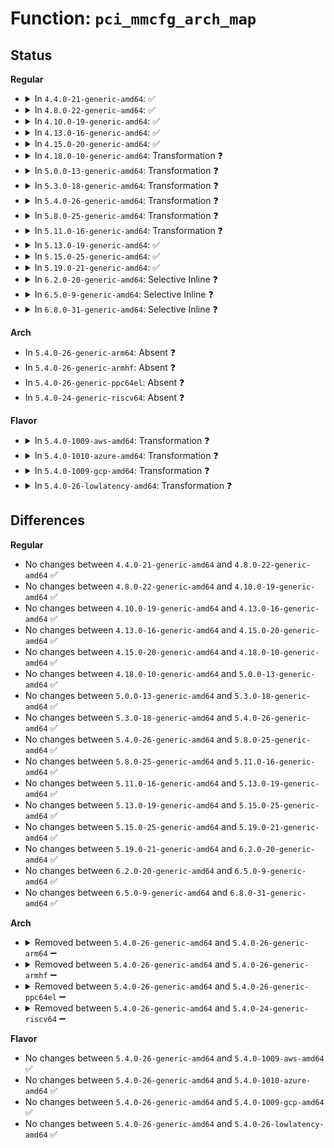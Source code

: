 # Function: <code>pci_mmcfg_arch_map</code>

## Status
<b>Regular</b>
<ul>
<li>
<details>
<summary>In <code>4.4.0-21-generic-amd64</code>: ✅</summary>

```c
int pci_mmcfg_arch_map(struct pci_mmcfg_region * cfg)
```

```json
{
  "name": "pci_mmcfg_arch_map",
  "collision_type": "Unique Global",
  "inline_type": "No",
  "funcs": [
    {
      "addr": 18446744071586146368,
      "name": "pci_mmcfg_arch_map",
      "external": true,
      "loc": "arch/x86/pci/mmconfig_64.c:136",
      "file": "arch/x86/pci/mmconfig_64.c",
      "inline": "seen, unknown",
      "caller_inline": [],
      "caller_func": [
        "arch/x86/pci/mmconfig_64.c:pci_mmcfg_arch_init",
        "arch/x86/pci/mmconfig-shared.c:pci_mmconfig_insert"
      ]
    }
  ],
  "symbols": [
    {
      "addr": 18446744071586146368,
      "name": "pci_mmcfg_arch_map",
      "section": ".text",
      "bind": "STB_GLOBAL",
      "size": 110
    }
  ]
}
```
</details>
</li>
<li>
<details>
<summary>In <code>4.8.0-22-generic-amd64</code>: ✅</summary>

```c
int pci_mmcfg_arch_map(struct pci_mmcfg_region * cfg)
```

```json
{
  "name": "pci_mmcfg_arch_map",
  "collision_type": "Unique Global",
  "inline_type": "No",
  "funcs": [
    {
      "addr": 18446744071586559152,
      "name": "pci_mmcfg_arch_map",
      "external": true,
      "loc": "arch/x86/pci/mmconfig_64.c:136",
      "file": "arch/x86/pci/mmconfig_64.c",
      "inline": "seen, unknown",
      "caller_inline": [],
      "caller_func": [
        "arch/x86/pci/mmconfig_64.c:pci_mmcfg_arch_init",
        "arch/x86/pci/mmconfig-shared.c:pci_mmconfig_insert"
      ]
    }
  ],
  "symbols": [
    {
      "addr": 18446744071586559152,
      "name": "pci_mmcfg_arch_map",
      "section": ".text",
      "bind": "STB_GLOBAL",
      "size": 110
    }
  ]
}
```
</details>
</li>
<li>
<details>
<summary>In <code>4.10.0-19-generic-amd64</code>: ✅</summary>

```c
int pci_mmcfg_arch_map(struct pci_mmcfg_region * cfg)
```

```json
{
  "name": "pci_mmcfg_arch_map",
  "collision_type": "Unique Global",
  "inline_type": "No",
  "funcs": [
    {
      "addr": 18446744071586740768,
      "name": "pci_mmcfg_arch_map",
      "external": true,
      "loc": "arch/x86/pci/mmconfig_64.c:136",
      "file": "arch/x86/pci/mmconfig_64.c",
      "inline": "seen, unknown",
      "caller_inline": [],
      "caller_func": [
        "arch/x86/pci/mmconfig_64.c:pci_mmcfg_arch_init",
        "arch/x86/pci/mmconfig-shared.c:pci_mmconfig_insert"
      ]
    }
  ],
  "symbols": [
    {
      "addr": 18446744071586740768,
      "name": "pci_mmcfg_arch_map",
      "section": ".text",
      "bind": "STB_GLOBAL",
      "size": 110
    }
  ]
}
```
</details>
</li>
<li>
<details>
<summary>In <code>4.13.0-16-generic-amd64</code>: ✅</summary>

```c
int pci_mmcfg_arch_map(struct pci_mmcfg_region * cfg)
```

```json
{
  "name": "pci_mmcfg_arch_map",
  "collision_type": "Unique Global",
  "inline_type": "No",
  "funcs": [
    {
      "addr": 18446744071586868048,
      "name": "pci_mmcfg_arch_map",
      "external": true,
      "loc": "arch/x86/pci/mmconfig_64.c:136",
      "file": "arch/x86/pci/mmconfig_64.c",
      "inline": "seen, unknown",
      "caller_inline": [],
      "caller_func": [
        "arch/x86/pci/mmconfig_64.c:pci_mmcfg_arch_init",
        "arch/x86/pci/mmconfig-shared.c:pci_mmconfig_insert"
      ]
    }
  ],
  "symbols": [
    {
      "addr": 18446744071586868048,
      "name": "pci_mmcfg_arch_map",
      "section": ".text",
      "bind": "STB_GLOBAL",
      "size": 110
    }
  ]
}
```
</details>
</li>
<li>
<details>
<summary>In <code>4.15.0-20-generic-amd64</code>: ✅</summary>

```c
int pci_mmcfg_arch_map(struct pci_mmcfg_region * cfg)
```

```json
{
  "name": "pci_mmcfg_arch_map",
  "collision_type": "Unique Global",
  "inline_type": "No",
  "funcs": [
    {
      "addr": 18446744071587356080,
      "name": "pci_mmcfg_arch_map",
      "external": true,
      "loc": "arch/x86/pci/mmconfig_64.c:137",
      "file": "arch/x86/pci/mmconfig_64.c",
      "inline": "seen, unknown",
      "caller_inline": [],
      "caller_func": [
        "arch/x86/pci/mmconfig_64.c:pci_mmcfg_arch_init",
        "arch/x86/pci/mmconfig-shared.c:pci_mmconfig_insert"
      ]
    }
  ],
  "symbols": [
    {
      "addr": 18446744071587356080,
      "name": "pci_mmcfg_arch_map",
      "section": ".text",
      "bind": "STB_GLOBAL",
      "size": 110
    }
  ]
}
```
</details>
</li>
<li>
<details>
<summary>In <code>4.18.0-10-generic-amd64</code>: Transformation ❓</summary>

```c
int pci_mmcfg_arch_map(struct pci_mmcfg_region * cfg)
```

```json
{
  "name": "pci_mmcfg_arch_map",
  "collision_type": "Unique Global",
  "inline_type": "No",
  "funcs": [
    {
      "addr": 0,
      "name": "pci_mmcfg_arch_map",
      "external": true,
      "loc": "arch/x86/pci/mmconfig_64.c:137",
      "file": "arch/x86/pci/mmconfig_64.c",
      "inline": "seen, unknown",
      "caller_inline": [],
      "caller_func": [
        "arch/x86/pci/mmconfig_64.c:pci_mmcfg_arch_init",
        "arch/x86/pci/mmconfig-shared.c:pci_mmconfig_insert"
      ]
    }
  ],
  "symbols": [
    {
      "addr": 18446744071587659945,
      "name": "pci_mmcfg_arch_map.cold.0",
      "section": ".text",
      "bind": "STB_LOCAL",
      "size": 26
    },
    {
      "addr": 18446744071587659792,
      "name": "pci_mmcfg_arch_map",
      "section": ".text",
      "bind": "STB_GLOBAL",
      "size": 93
    }
  ]
}
```
</details>
</li>
<li>
<details>
<summary>In <code>5.0.0-13-generic-amd64</code>: Transformation ❓</summary>

```c
int pci_mmcfg_arch_map(struct pci_mmcfg_region * cfg)
```

```json
{
  "name": "pci_mmcfg_arch_map",
  "collision_type": "Unique Global",
  "inline_type": "No",
  "funcs": [
    {
      "addr": 0,
      "name": "pci_mmcfg_arch_map",
      "external": true,
      "loc": "arch/x86/pci/mmconfig_64.c:137",
      "file": "arch/x86/pci/mmconfig_64.c",
      "inline": "seen, unknown",
      "caller_inline": [],
      "caller_func": [
        "arch/x86/pci/mmconfig_64.c:pci_mmcfg_arch_init",
        "arch/x86/pci/mmconfig-shared.c:pci_mmconfig_insert"
      ]
    }
  ],
  "symbols": [
    {
      "addr": 18446744071587791145,
      "name": "pci_mmcfg_arch_map.cold.0",
      "section": ".text",
      "bind": "STB_LOCAL",
      "size": 26
    },
    {
      "addr": 18446744071587790992,
      "name": "pci_mmcfg_arch_map",
      "section": ".text",
      "bind": "STB_GLOBAL",
      "size": 93
    }
  ]
}
```
</details>
</li>
<li>
<details>
<summary>In <code>5.3.0-18-generic-amd64</code>: Transformation ❓</summary>

```c
int pci_mmcfg_arch_map(struct pci_mmcfg_region * cfg)
```

```json
{
  "name": "pci_mmcfg_arch_map",
  "collision_type": "Unique Global",
  "inline_type": "No",
  "funcs": [
    {
      "addr": 0,
      "name": "pci_mmcfg_arch_map",
      "external": true,
      "loc": "arch/x86/pci/mmconfig_64.c:137",
      "file": "arch/x86/pci/mmconfig_64.c",
      "inline": "seen, unknown",
      "caller_inline": [],
      "caller_func": [
        "arch/x86/pci/mmconfig_64.c:pci_mmcfg_arch_init",
        "arch/x86/pci/mmconfig-shared.c:pci_mmconfig_insert"
      ]
    }
  ],
  "symbols": [
    {
      "addr": 18446744071588096552,
      "name": "pci_mmcfg_arch_map.cold",
      "section": ".text",
      "bind": "STB_LOCAL",
      "size": 34
    },
    {
      "addr": 18446744071588096400,
      "name": "pci_mmcfg_arch_map",
      "section": ".text",
      "bind": "STB_GLOBAL",
      "size": 84
    }
  ]
}
```
</details>
</li>
<li>
<details>
<summary>In <code>5.4.0-26-generic-amd64</code>: Transformation ❓</summary>

```c
int pci_mmcfg_arch_map(struct pci_mmcfg_region * cfg)
```

```json
{
  "name": "pci_mmcfg_arch_map",
  "collision_type": "Unique Global",
  "inline_type": "No",
  "funcs": [
    {
      "addr": 0,
      "name": "pci_mmcfg_arch_map",
      "external": true,
      "loc": "arch/x86/pci/mmconfig_64.c:137",
      "file": "arch/x86/pci/mmconfig_64.c",
      "inline": "seen, unknown",
      "caller_inline": [],
      "caller_func": [
        "arch/x86/pci/mmconfig_64.c:pci_mmcfg_arch_init",
        "arch/x86/pci/mmconfig-shared.c:pci_mmconfig_insert"
      ]
    }
  ],
  "symbols": [
    {
      "addr": 18446744071588302296,
      "name": "pci_mmcfg_arch_map.cold",
      "section": ".text",
      "bind": "STB_LOCAL",
      "size": 34
    },
    {
      "addr": 18446744071588302144,
      "name": "pci_mmcfg_arch_map",
      "section": ".text",
      "bind": "STB_GLOBAL",
      "size": 84
    }
  ]
}
```
</details>
</li>
<li>
<details>
<summary>In <code>5.8.0-25-generic-amd64</code>: Transformation ❓</summary>

```c
int pci_mmcfg_arch_map(struct pci_mmcfg_region * cfg)
```

```json
{
  "name": "pci_mmcfg_arch_map",
  "collision_type": "Unique Global",
  "inline_type": "No",
  "funcs": [
    {
      "addr": 0,
      "name": "pci_mmcfg_arch_map",
      "external": true,
      "loc": "arch/x86/pci/mmconfig_64.c:137",
      "file": "arch/x86/pci/mmconfig_64.c",
      "inline": "seen, unknown",
      "caller_inline": [],
      "caller_func": [
        "arch/x86/pci/mmconfig_64.c:pci_mmcfg_arch_init",
        "arch/x86/pci/mmconfig-shared.c:pci_mmconfig_insert"
      ]
    }
  ],
  "symbols": [
    {
      "addr": 18446744071591121819,
      "name": "pci_mmcfg_arch_map.cold",
      "section": ".text",
      "bind": "STB_LOCAL",
      "size": 34
    },
    {
      "addr": 18446744071591121664,
      "name": "pci_mmcfg_arch_map",
      "section": ".text",
      "bind": "STB_GLOBAL",
      "size": 87
    }
  ]
}
```
</details>
</li>
<li>
<details>
<summary>In <code>5.11.0-16-generic-amd64</code>: Transformation ❓</summary>

```c
int pci_mmcfg_arch_map(struct pci_mmcfg_region * cfg)
```

```json
{
  "name": "pci_mmcfg_arch_map",
  "collision_type": "Unique Global",
  "inline_type": "No",
  "funcs": [
    {
      "addr": 0,
      "name": "pci_mmcfg_arch_map",
      "external": true,
      "loc": "arch/x86/pci/mmconfig_64.c:137",
      "file": "arch/x86/pci/mmconfig_64.c",
      "inline": "seen, unknown",
      "caller_inline": [],
      "caller_func": [
        "arch/x86/pci/mmconfig_64.c:pci_mmcfg_arch_init",
        "arch/x86/pci/mmconfig-shared.c:pci_mmconfig_insert"
      ]
    }
  ],
  "symbols": [
    {
      "addr": 18446744071591641115,
      "name": "pci_mmcfg_arch_map.cold",
      "section": ".text",
      "bind": "STB_LOCAL",
      "size": 34
    },
    {
      "addr": 18446744071591208192,
      "name": "pci_mmcfg_arch_map",
      "section": ".text",
      "bind": "STB_GLOBAL",
      "size": 87
    }
  ]
}
```
</details>
</li>
<li>
<details>
<summary>In <code>5.13.0-19-generic-amd64</code>: ✅</summary>

```c
int pci_mmcfg_arch_map(struct pci_mmcfg_region * cfg)
```

```json
{
  "name": "pci_mmcfg_arch_map",
  "collision_type": "Unique Global",
  "inline_type": "No",
  "funcs": [
    {
      "addr": 18446744071591157344,
      "name": "pci_mmcfg_arch_map",
      "external": true,
      "loc": "arch/x86/pci/mmconfig_64.c:137",
      "file": "arch/x86/pci/mmconfig_64.c",
      "inline": "seen, unknown",
      "caller_inline": [],
      "caller_func": [
        "arch/x86/pci/mmconfig_64.c:pci_mmcfg_arch_init",
        "arch/x86/pci/mmconfig-shared.c:pci_mmconfig_insert"
      ]
    }
  ],
  "symbols": [
    {
      "addr": 18446744071591157344,
      "name": "pci_mmcfg_arch_map",
      "section": ".text",
      "bind": "STB_GLOBAL",
      "size": 110
    }
  ]
}
```
</details>
</li>
<li>
<details>
<summary>In <code>5.15.0-25-generic-amd64</code>: ✅</summary>

```c
int pci_mmcfg_arch_map(struct pci_mmcfg_region * cfg)
```

```json
{
  "name": "pci_mmcfg_arch_map",
  "collision_type": "Unique Global",
  "inline_type": "No",
  "funcs": [
    {
      "addr": 18446744071592009120,
      "name": "pci_mmcfg_arch_map",
      "external": true,
      "loc": "arch/x86/pci/mmconfig_64.c:137",
      "file": "arch/x86/pci/mmconfig_64.c",
      "inline": "seen, unknown",
      "caller_inline": [],
      "caller_func": [
        "arch/x86/pci/mmconfig_64.c:pci_mmcfg_arch_init",
        "arch/x86/pci/mmconfig-shared.c:pci_mmconfig_insert"
      ]
    }
  ],
  "symbols": [
    {
      "addr": 18446744071592009120,
      "name": "pci_mmcfg_arch_map",
      "section": ".text",
      "bind": "STB_GLOBAL",
      "size": 110
    }
  ]
}
```
</details>
</li>
<li>
<details>
<summary>In <code>5.19.0-21-generic-amd64</code>: ✅</summary>

```c
int pci_mmcfg_arch_map(struct pci_mmcfg_region * cfg)
```

```json
{
  "name": "pci_mmcfg_arch_map",
  "collision_type": "Unique Global",
  "inline_type": "No",
  "funcs": [
    {
      "addr": 18446744071593774384,
      "name": "pci_mmcfg_arch_map",
      "external": true,
      "loc": "arch/x86/pci/mmconfig_64.c:137",
      "file": "arch/x86/pci/mmconfig_64.c",
      "inline": "seen, unknown",
      "caller_inline": [],
      "caller_func": [
        "arch/x86/pci/mmconfig_64.c:pci_mmcfg_arch_init",
        "arch/x86/pci/mmconfig-shared.c:pci_mmconfig_insert"
      ]
    }
  ],
  "symbols": [
    {
      "addr": 18446744071593774384,
      "name": "pci_mmcfg_arch_map",
      "section": ".text",
      "bind": "STB_GLOBAL",
      "size": 120
    }
  ]
}
```
</details>
</li>
<li>
<details>
<summary>In <code>6.2.0-20-generic-amd64</code>: Selective Inline ❓</summary>

```c
int pci_mmcfg_arch_map(struct pci_mmcfg_region * cfg)
```

```json
{
  "name": "pci_mmcfg_arch_map",
  "collision_type": "Unique Global",
  "inline_type": "Selective",
  "funcs": [
    {
      "addr": 18446744071628209634,
      "name": "pci_mmcfg_arch_map",
      "external": true,
      "loc": "arch/x86/pci/mmconfig_64.c:137",
      "file": "arch/x86/pci/mmconfig_64.c",
      "inline": "not declared, inlined",
      "caller_inline": [
        "arch/x86/pci/mmconfig_64.c:pci_mmcfg_arch_init"
      ],
      "caller_func": [
        "arch/x86/pci/mmconfig-shared.c:pci_mmconfig_insert"
      ]
    }
  ],
  "symbols": [
    {
      "addr": 18446744071595712528,
      "name": "pci_mmcfg_arch_map",
      "section": ".text",
      "bind": "STB_GLOBAL",
      "size": 120
    }
  ]
}
```
</details>
</li>
<li>
<details>
<summary>In <code>6.5.0-9-generic-amd64</code>: Selective Inline ❓</summary>

```c
int pci_mmcfg_arch_map(struct pci_mmcfg_region * cfg)
```

```json
{
  "name": "pci_mmcfg_arch_map",
  "collision_type": "Unique Global",
  "inline_type": "Selective",
  "funcs": [
    {
      "addr": 18446744071619978594,
      "name": "pci_mmcfg_arch_map",
      "external": true,
      "loc": "arch/x86/pci/mmconfig_64.c:137",
      "file": "arch/x86/pci/mmconfig_64.c",
      "inline": "not declared, inlined",
      "caller_inline": [
        "arch/x86/pci/mmconfig_64.c:pci_mmcfg_arch_init"
      ],
      "caller_func": [
        "arch/x86/pci/mmconfig-shared.c:pci_mmconfig_insert"
      ]
    }
  ],
  "symbols": [
    {
      "addr": 18446744071596237808,
      "name": "pci_mmcfg_arch_map",
      "section": ".text",
      "bind": "STB_GLOBAL",
      "size": 120
    }
  ]
}
```
</details>
</li>
<li>
<details>
<summary>In <code>6.8.0-31-generic-amd64</code>: Selective Inline ❓</summary>

```c
int pci_mmcfg_arch_map(struct pci_mmcfg_region * cfg)
```

```json
{
  "name": "pci_mmcfg_arch_map",
  "collision_type": "Unique Global",
  "inline_type": "Selective",
  "funcs": [
    {
      "addr": 18446744071622290914,
      "name": "pci_mmcfg_arch_map",
      "external": true,
      "loc": "arch/x86/pci/mmconfig_64.c:114",
      "file": "arch/x86/pci/mmconfig_64.c",
      "inline": "not declared, inlined",
      "caller_inline": [
        "arch/x86/pci/mmconfig_64.c:pci_mmcfg_arch_init"
      ],
      "caller_func": [
        "arch/x86/pci/mmconfig-shared.c:pci_mmconfig_insert"
      ]
    }
  ],
  "symbols": [
    {
      "addr": 18446744071597119744,
      "name": "pci_mmcfg_arch_map",
      "section": ".text",
      "bind": "STB_GLOBAL",
      "size": 120
    }
  ]
}
```
</details>
</li>
</ul>
<b>Arch</b>
<ul>
<li>
In <code>5.4.0-26-generic-arm64</code>: Absent ❓
</li>
<li>
In <code>5.4.0-26-generic-armhf</code>: Absent ❓
</li>
<li>
In <code>5.4.0-26-generic-ppc64el</code>: Absent ❓
</li>
<li>
In <code>5.4.0-24-generic-riscv64</code>: Absent ❓
</li>
</ul>
<b>Flavor</b>
<ul>
<li>
<details>
<summary>In <code>5.4.0-1009-aws-amd64</code>: Transformation ❓</summary>

```c
int pci_mmcfg_arch_map(struct pci_mmcfg_region * cfg)
```

```json
{
  "name": "pci_mmcfg_arch_map",
  "collision_type": "Unique Global",
  "inline_type": "No",
  "funcs": [
    {
      "addr": 0,
      "name": "pci_mmcfg_arch_map",
      "external": true,
      "loc": "arch/x86/pci/mmconfig_64.c:137",
      "file": "arch/x86/pci/mmconfig_64.c",
      "inline": "seen, unknown",
      "caller_inline": [],
      "caller_func": [
        "arch/x86/pci/mmconfig_64.c:pci_mmcfg_arch_init",
        "arch/x86/pci/mmconfig-shared.c:pci_mmconfig_insert"
      ]
    }
  ],
  "symbols": [
    {
      "addr": 18446744071587906056,
      "name": "pci_mmcfg_arch_map.cold",
      "section": ".text",
      "bind": "STB_LOCAL",
      "size": 34
    },
    {
      "addr": 18446744071587905904,
      "name": "pci_mmcfg_arch_map",
      "section": ".text",
      "bind": "STB_GLOBAL",
      "size": 84
    }
  ]
}
```
</details>
</li>
<li>
<details>
<summary>In <code>5.4.0-1010-azure-amd64</code>: Transformation ❓</summary>

```c
int pci_mmcfg_arch_map(struct pci_mmcfg_region * cfg)
```

```json
{
  "name": "pci_mmcfg_arch_map",
  "collision_type": "Unique Global",
  "inline_type": "No",
  "funcs": [
    {
      "addr": 0,
      "name": "pci_mmcfg_arch_map",
      "external": true,
      "loc": "arch/x86/pci/mmconfig_64.c:137",
      "file": "arch/x86/pci/mmconfig_64.c",
      "inline": "seen, unknown",
      "caller_inline": [],
      "caller_func": [
        "arch/x86/pci/mmconfig_64.c:pci_mmcfg_arch_init",
        "arch/x86/pci/mmconfig-shared.c:pci_mmconfig_insert"
      ]
    }
  ],
  "symbols": [
    {
      "addr": 18446744071587625336,
      "name": "pci_mmcfg_arch_map.cold",
      "section": ".text",
      "bind": "STB_LOCAL",
      "size": 34
    },
    {
      "addr": 18446744071587625184,
      "name": "pci_mmcfg_arch_map",
      "section": ".text",
      "bind": "STB_GLOBAL",
      "size": 84
    }
  ]
}
```
</details>
</li>
<li>
<details>
<summary>In <code>5.4.0-1009-gcp-amd64</code>: Transformation ❓</summary>

```c
int pci_mmcfg_arch_map(struct pci_mmcfg_region * cfg)
```

```json
{
  "name": "pci_mmcfg_arch_map",
  "collision_type": "Unique Global",
  "inline_type": "No",
  "funcs": [
    {
      "addr": 0,
      "name": "pci_mmcfg_arch_map",
      "external": true,
      "loc": "arch/x86/pci/mmconfig_64.c:137",
      "file": "arch/x86/pci/mmconfig_64.c",
      "inline": "seen, unknown",
      "caller_inline": [],
      "caller_func": [
        "arch/x86/pci/mmconfig_64.c:pci_mmcfg_arch_init",
        "arch/x86/pci/mmconfig-shared.c:pci_mmconfig_insert"
      ]
    }
  ],
  "symbols": [
    {
      "addr": 18446744071588239352,
      "name": "pci_mmcfg_arch_map.cold",
      "section": ".text",
      "bind": "STB_LOCAL",
      "size": 34
    },
    {
      "addr": 18446744071588239200,
      "name": "pci_mmcfg_arch_map",
      "section": ".text",
      "bind": "STB_GLOBAL",
      "size": 84
    }
  ]
}
```
</details>
</li>
<li>
<details>
<summary>In <code>5.4.0-26-lowlatency-amd64</code>: Transformation ❓</summary>

```c
int pci_mmcfg_arch_map(struct pci_mmcfg_region * cfg)
```

```json
{
  "name": "pci_mmcfg_arch_map",
  "collision_type": "Unique Global",
  "inline_type": "No",
  "funcs": [
    {
      "addr": 0,
      "name": "pci_mmcfg_arch_map",
      "external": true,
      "loc": "arch/x86/pci/mmconfig_64.c:137",
      "file": "arch/x86/pci/mmconfig_64.c",
      "inline": "seen, unknown",
      "caller_inline": [],
      "caller_func": [
        "arch/x86/pci/mmconfig_64.c:pci_mmcfg_arch_init",
        "arch/x86/pci/mmconfig-shared.c:pci_mmconfig_insert"
      ]
    }
  ],
  "symbols": [
    {
      "addr": 18446744071588374760,
      "name": "pci_mmcfg_arch_map.cold",
      "section": ".text",
      "bind": "STB_LOCAL",
      "size": 34
    },
    {
      "addr": 18446744071588374608,
      "name": "pci_mmcfg_arch_map",
      "section": ".text",
      "bind": "STB_GLOBAL",
      "size": 84
    }
  ]
}
```
</details>
</li>
</ul>

## Differences
<b>Regular</b>
<ul>
<li>
No changes between <code>4.4.0-21-generic-amd64</code> and <code>4.8.0-22-generic-amd64</code> ✅
</li>
<li>
No changes between <code>4.8.0-22-generic-amd64</code> and <code>4.10.0-19-generic-amd64</code> ✅
</li>
<li>
No changes between <code>4.10.0-19-generic-amd64</code> and <code>4.13.0-16-generic-amd64</code> ✅
</li>
<li>
No changes between <code>4.13.0-16-generic-amd64</code> and <code>4.15.0-20-generic-amd64</code> ✅
</li>
<li>
No changes between <code>4.15.0-20-generic-amd64</code> and <code>4.18.0-10-generic-amd64</code> ✅
</li>
<li>
No changes between <code>4.18.0-10-generic-amd64</code> and <code>5.0.0-13-generic-amd64</code> ✅
</li>
<li>
No changes between <code>5.0.0-13-generic-amd64</code> and <code>5.3.0-18-generic-amd64</code> ✅
</li>
<li>
No changes between <code>5.3.0-18-generic-amd64</code> and <code>5.4.0-26-generic-amd64</code> ✅
</li>
<li>
No changes between <code>5.4.0-26-generic-amd64</code> and <code>5.8.0-25-generic-amd64</code> ✅
</li>
<li>
No changes between <code>5.8.0-25-generic-amd64</code> and <code>5.11.0-16-generic-amd64</code> ✅
</li>
<li>
No changes between <code>5.11.0-16-generic-amd64</code> and <code>5.13.0-19-generic-amd64</code> ✅
</li>
<li>
No changes between <code>5.13.0-19-generic-amd64</code> and <code>5.15.0-25-generic-amd64</code> ✅
</li>
<li>
No changes between <code>5.15.0-25-generic-amd64</code> and <code>5.19.0-21-generic-amd64</code> ✅
</li>
<li>
No changes between <code>5.19.0-21-generic-amd64</code> and <code>6.2.0-20-generic-amd64</code> ✅
</li>
<li>
No changes between <code>6.2.0-20-generic-amd64</code> and <code>6.5.0-9-generic-amd64</code> ✅
</li>
<li>
No changes between <code>6.5.0-9-generic-amd64</code> and <code>6.8.0-31-generic-amd64</code> ✅
</li>
</ul>
<b>Arch</b>
<ul>
<li>
<details>
<summary>Removed between <code>5.4.0-26-generic-amd64</code> and <code>5.4.0-26-generic-arm64</code> ➖</summary>

```c
int pci_mmcfg_arch_map(struct pci_mmcfg_region * cfg)
```
</details>
</li>
<li>
<details>
<summary>Removed between <code>5.4.0-26-generic-amd64</code> and <code>5.4.0-26-generic-armhf</code> ➖</summary>

```c
int pci_mmcfg_arch_map(struct pci_mmcfg_region * cfg)
```
</details>
</li>
<li>
<details>
<summary>Removed between <code>5.4.0-26-generic-amd64</code> and <code>5.4.0-26-generic-ppc64el</code> ➖</summary>

```c
int pci_mmcfg_arch_map(struct pci_mmcfg_region * cfg)
```
</details>
</li>
<li>
<details>
<summary>Removed between <code>5.4.0-26-generic-amd64</code> and <code>5.4.0-24-generic-riscv64</code> ➖</summary>

```c
int pci_mmcfg_arch_map(struct pci_mmcfg_region * cfg)
```
</details>
</li>
</ul>
<b>Flavor</b>
<ul>
<li>
No changes between <code>5.4.0-26-generic-amd64</code> and <code>5.4.0-1009-aws-amd64</code> ✅
</li>
<li>
No changes between <code>5.4.0-26-generic-amd64</code> and <code>5.4.0-1010-azure-amd64</code> ✅
</li>
<li>
No changes between <code>5.4.0-26-generic-amd64</code> and <code>5.4.0-1009-gcp-amd64</code> ✅
</li>
<li>
No changes between <code>5.4.0-26-generic-amd64</code> and <code>5.4.0-26-lowlatency-amd64</code> ✅
</li>
</ul>
